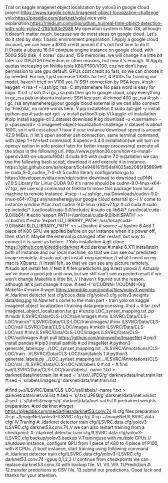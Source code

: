 Trial on kaggle imagenet object localization by yolov3 in google cloud
project:https://www.kaggle.com/c/imagenet-object-localization-challenge
yolo:https://pjreddie.com/darknet/yolo/
nice yolo explanation:https://medium.com/@jonathan_hui/real-time-object-detection-with-yolo-yolov2-28b1b93e2088
My operation system is Mac OS, although it doesn't matter much, because we do most steps on google cloud.
Let's do it step by step:
1.basic environment preparation:
I.Apply a google cloud account, we can have a $300 credit acount if it's out first time to do it.
II.Create a ubuntu 16.04 compute engine instance on google cloud, with 500G SSD disk, 4 cores' cpu and, 15G memories. 
we will change it a little bit later coz GPU/CPU extention or other reasons, but now it's enough.
III.Apply quotas increasing on Nvidia tesla K80/P100/V100, coz we don't have permission to use gpu default. 
GPUs cost credit so fast, so we can choose it by needed. For me, I just increase 1 K80s for test, 4 P100s for training our model, haven't tried on V100 yet.
IV.SSH connection by RSA keys.
#:ssh-keygen -t rsa -f ~/.ssh/gc_rsa -C anynamehere
No pass word is easy for login.
#:cd ~/.ssh
#:vi gc_rsa.pub
then go to google cloud, copy everything in gc_rsa.pub to ubuntu instance SSH key part.
#:chmod 400 gc_rsa
#:ssh -i gc_rsa anynamehere@your google cloud external ip
we can also connect by 'FileZilla', no more words here.
V.pip installation
#:sudo apt-get -y install python-pip
#:sudo apt-get -y install python3-pip
VI.kaggle-cli installation
#:pip install kaggle-cli
2.dataset download
#:kg download -u <username> -p <password> -c imagenet-object-localization-challenge
// dataset is about 160G, so it will cost about 1 hour if your instance download speed is around 42.9 MiB/s.
// let's open another ssh connection, same terminal command, with (step 1->IV->last command)
3.opencv-3.4.0 installation(we will turn on opencv option in yolo project later for better image processing)
execute all the steps in the following url.
http://www.python36.com/how-to-install-opencv340-on-ubuntu1604/
4.cuda 9.0 with cudnn 7.0 installation
we can use the fallowing bash script, download it and execute it in instance.
https://gist.github.com/ashokpant/5c4e9481615f54af4025ab2085f85869#file-cuda_9-0_cudnn_7-0-sh
5.cudnn library configuration
go to https://developer.nvidia.com/rdp/cudnn-download to download cuDNN v7.0.5 Library for Linux CUDA 9.0
it's name should be cudnn-9.0-linux-x64-v7.tgz, we use scp command or filezilla to move this package from local machine to remote instance.
#:scp -i ~/.ssh/gc_rsa Downloads/cudnn-9.0-linux-x64-v7.tgz anynamehere@your google cloud external ip:~/
// come to instance window
#:tar zxvf cudnn-9.0-linux-x64-v7.tgz
#:cd cuda
#:sudo cp include/* /usr/local/cuda-9.0/include/
#:sudo cp lib64/* /usr/local/cuda-9.0/lib64/
#:echo 'export PATH=/usr/local/cuda-9.0/bin:$PATH' >> ~/.bashrc
#:echo 'export LD_LIBRARY_PATH=/usr/local/cuda-9.0/lib64/:$LD_LIBRARY_PATH' >> ~/.bashrc
#:source ~/.bashrc
6.Add 1 piece of K80 GPU we applied before on our instance when it's power off, then start it.
Maybe the external ip changed after restart, but way to connect it is same as before.
7.Yolo installation
#:git clone https://github.com/pjreddie/darknet
#:cd darknet
#:make
8.X11 installatoin both of instance and our local machine, so that we can see our predicted image remotely.
#:sudo apt-get install xorg openbox
// what I need on my mac is XQuartz.
// install feh, so that we can see any picture remotely.
#:sudo apt install feh
// test it
#:feh predictions.jpg
9.test yolov3
// Actually we've done a good job until now, but we still can't see expected result if we won't change Makefile a little bit,
// I haven't figured out the reason, although let's just change it now. 
#:sed -i 's/CUDNN=1/CUDNN=0/g' Makefile
#:make
#:wget https://pjreddie.com/media/files/yolov3.weights
#:./darknet detector test cfg/coco.data cfg/yolov3.cfg yolov3.weights data/dog.jpg
10.Now let's come to the main part - train yolo on kaggle imagenet object localization
I.training data preprocessing.
#:cd ~
#:tar zxvf imagenet_object_localization.tar.gz
#:unzip LOC_synset_mapping.txt.zip
#:mkdir ILSVRC/Data/CLS-LOC/train/images
#:mv ILSVRC/Data/CLS-LOC/train/n* ILSVRC/Data/CLS-LOC/train/images/
#:mv ILSVRC/Data/CLS-LOC/val/ ILSVRC/Data/CLS-LOC/images
#:mkdir ILSVRC/Data/CLS-LOC/val/
#:mv ILSVRC/Data/CLS-LOC/images ILSVRC/Data/CLS-LOC/val/images
#:git pull https://github.com/mingweihe/ImageNet
#:pip3 install pandas
#:pip3 install pathlib
#:cd ImageNet
#:python3 generate_labels.py ../LOC_synset_mapping.txt ../ILSVRC/Annotations/CLS-LOC/train ../ILSVRC/Data/CLS-LOC/train/labels 1
#:python3 generate_labels.py ../LOC_synset_mapping.txt ../ILSVRC/Annotations/CLS-LOC/val ../ILSVRC/Data/CLS-LOC/val/labels 0
#:cd ~
#:find `pwd`/ILSVRC/Data/CLS-LOC/train/labels/ -name \*.txt > darknet/data/inet.train.list
#:sed -i 's/\.txt/\.JPEG/g' darknet/data/inet.train.list
#:sed -i 's/labels/images/g' darknet/data/inet.train.list

#:find `pwd`/ILSVRC/Data/CLS-LOC/val/labels/ -name \*.txt > darknet/data/inet.val.list
#:sed -i 's/\.txt/\.JPEG/g' darknet/data/inet.val.list
#:sed -i 's/labels/images/g' darknet/data/inet.val.list
II.pretrained weights preparation.
#:cd darknet
#:wget https://pjreddie.com/media/files/darknet53.conv.74
III.cfg files preparation
#:cp ~/ImageNet/yolov3-ILSVRC.cfg cfg/
#:cp ~/ImageNet/ILSVRC.data cfg/
IV.Traning
#:./darknet detector train cfg/ILSVRC.data cfg/yolov3-ILSVRC.cfg darknet53.conv.74
// we can also restart training from a checkpoint:
#:./darknet detector train cfg/ILSVRC.data cfg/yolov3-ILSVRC.cfg backup/yolov3.backup
V.Traininguse with multiple GPUs
// shutdown instance, configure GPU from 1 piece of K80 to 4 piece of P100, with 8 CPUs.
// boot instance, start training using following command
#:./darknet detector train cfg/ILSVRC.data cfg/yolov3-ILSVRC.cfg darknet53.conv.74 -gpus 0,1,2,3
// continue from checkpoints we can replace darknet53.conv.74 with backup file.
VI.
VII.
VIII.
11.Prediction
#:
12.transfer predcitions to CSV file.
13.submit our predictions.
Good luck and thanks for your attention.













